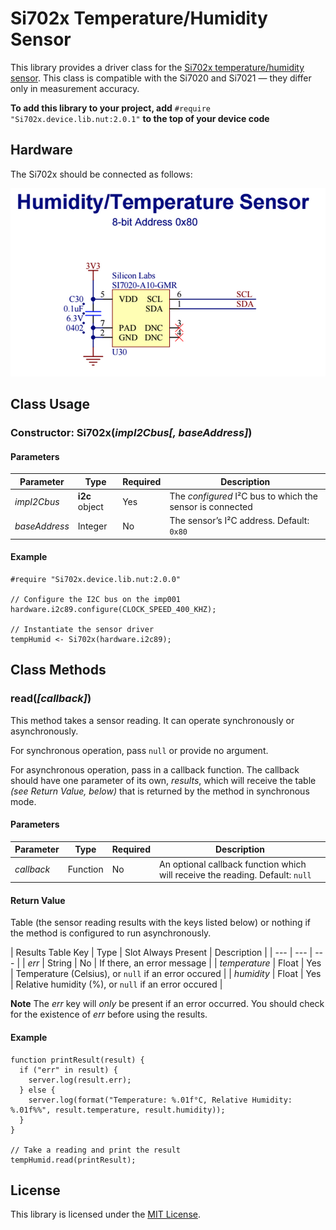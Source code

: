 # Si702x Temperature/Humidity Sensor #

This library provides a driver class for the [Si702x temperature/humidity sensor](http://www.silabs.com/Support%20Documents/TechnicalDocs/Si7021-A20.pdf). This class is compatible with the Si7020 and Si7021 &mdash; they differ only in measurement accuracy.

**To add this library to your project, add** `#require "Si702x.device.lib.nut:2.0.1"` **to the top of your device code**

## Hardware ##

The Si702x should be connected as follows:

![Si7020 Circuit](./circuit.png)

## Class Usage ##

### Constructor: Si702x(*impI2Cbus[, baseAddress]*) ###

#### Parameters ####

| Parameter | Type | Required | Description |
| --- | --- | --- | --- |
| *impI2Cbus* | **i2c** object | Yes | The *configured* I&sup2;C bus to which the sensor is connected |
| *baseAddress* | Integer  | No | The sensor’s I&sup2;C address. Default: `0x80` |

#### Example ####

```squirrel
#require "Si702x.device.lib.nut:2.0.0"

// Configure the I2C bus on the imp001
hardware.i2c89.configure(CLOCK_SPEED_400_KHZ);

// Instantiate the sensor driver
tempHumid <- Si702x(hardware.i2c89);
```

## Class Methods ##

### read(*[callback]*) ###

This method takes a sensor reading. It can operate synchronously or asynchronously.

For synchronous operation, pass `null` or provide no argument.

For asynchronous operation, pass in a callback function. The callback should have one parameter of its own, *results*, which will receive the table *(see Return Value, below)* that is returned by the method in synchronous mode.

#### Parameters ####

| Parameter | Type | Required | Description |
| --- | --- | --- | --- |
| *callback* | Function | No | An optional callback function which will receive the reading. Default: `null` |

#### Return Value ####

Table (the sensor reading results with the keys listed below) or nothing if the method is configured to run asynchronously.

| Results Table Key | Type | Slot Always Present | Description |
| --- | --- | --- |
| *err* | String | No | If there, an error message |
| *temperature* | Float | Yes | Temperature (Celsius), or `null` if an error occured |
| *humidity* | Float | Yes | Relative humidity (%), or `null` if an error occured |

**Note** The *err* key will *only* be present if an error occurred. You should check for the existence of *err* before using the results.

#### Example ####

```squirrel
function printResult(result) {
  if ("err" in result) {
    server.log(result.err);
  } else {
    server.log(format("Temperature: %.01f°C, Relative Humidity: %.01f%%", result.temperature, result.humidity));
  }
}

// Take a reading and print the result
tempHumid.read(printResult);
```

## License ##

This library is licensed under the [MIT License](./LICENSE).
